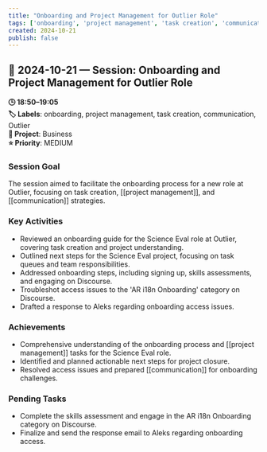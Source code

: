 ```yaml
---
title: "Onboarding and Project Management for Outlier Role"
tags: ['onboarding', 'project management', 'task creation', 'communication', 'Outlier']
created: 2024-10-21
publish: false
---
```


## 📅 2024-10-21 — Session: Onboarding and Project Management for Outlier Role

**🕒 18:50–19:05**  
**🏷️ Labels**: onboarding, project management, task creation, communication, Outlier  
**📂 Project**: Business  
**⭐ Priority**: MEDIUM  


### Session Goal
The session aimed to facilitate the onboarding process for a new role at Outlier, focusing on task creation, [[project management]], and [[communication]] strategies.

### Key Activities
- Reviewed an onboarding guide for the Science Eval role at Outlier, covering task creation and project understanding.
- Outlined next steps for the Science Eval project, focusing on task queues and team responsibilities.
- Addressed onboarding steps, including signing up, skills assessments, and engaging on Discourse.
- Troubleshot access issues to the 'AR i18n Onboarding' category on Discourse.
- Drafted a response to Aleks regarding onboarding access issues.

### Achievements
- Comprehensive understanding of the onboarding process and [[project management]] tasks for the Science Eval role.
- Identified and planned actionable next steps for project closure.
- Resolved access issues and prepared [[communication]] for onboarding challenges.

### Pending Tasks
- Complete the skills assessment and engage in the AR i18n Onboarding category on Discourse.
- Finalize and send the response email to Aleks regarding onboarding access.
